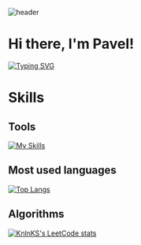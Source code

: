 ![header](https://capsule-render.vercel.app/api?type=waving&color=gradient&height=256&section=header&text=Hello%20World!&fontSize=75&animation=fadeIn&fontAlignY=38&desc=Welcome%20to%20my%20GitHub%20profile!&descAlignY=51&descAlign=62)

# Hi there, I'm Pavel!

[![Typing SVG](https://readme-typing-svg.herokuapp.com?color=%2336BCF7&lines=Computer+science+student)](https://git.io/typing-svg)

# Skills
## Tools
[![My Skills](https://skillicons.dev/icons?i=html,css,scss,tailwind,js,ts,react,nextjs,redux,cs,python)](https://skillicons.dev)

## Most used languages
[![Top Langs](https://github-readme-stats.vercel.app/api/top-langs/?username=Pavel-Tyan&layout=compact)](https://github.com/Pavel-Tyan/github-readme-stats)

## Algorithms
[![KnlnKS's LeetCode stats](https://leetcode-stats-six.vercel.app/api?username=paveltyan032)](https://github.com/paveltyan032/leetcode-stats)
